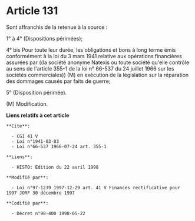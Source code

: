 # Article 131

Sont affranchis de la retenue à la source :

1° à 4° (Dispositions périmées);

4° bis  Pour toute leur durée, les obligations et bons à long terme émis conformément à la loi du 3 mars 1941 relative aux
opérations financières assurées par ((la société anonyme Natexis ou toute société qu'elle contrôle au sens de l'article 355-1
de la loi n° 66-537 du 24 juillet 1966 sur les sociétés commerciales)) (M) en exécution de la législation sur la réparation
des dommages causés par faits de guerre;

5° (Disposition périmée).

(M) Modification.

**Liens relatifs à cet article**

	**Cite**:

	  - CGI 41 V
	  - Loi n°1941-03-03
	  - Loi n°66-537 1966-07-24 art. 355-1

	**Liens**:

	  - HISTO: Edition du 22 avril 1998

	**Modifié par**:

	  - Loi n°97-1239 1997-12-29 art. 41 V Finances rectificative pour 1997 JORF 30 décembre 1997

	**Codifié par**:

	  - Décret n°98-400 1998-05-22
